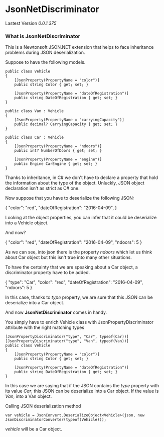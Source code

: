 # JsonNetDiscriminator

Lastest Version *0.0.1.375*

### What is JsonNetDiscriminator

This is a Newtonsoft JSON.NET extension that helps to face inheritance problems during JSON deserialization.

Suppose to have the following models.

    public class Vehicle
    {
        [JsonProperty(PropertyName = "color")]
        public string Color { get; set; }

        [JsonProperty(PropertyName = "dateOfRegistration")]
        public string DateOfRegistration { get; set; }
    }
    
    public class Van : Vehicle
    {
        [JsonProperty(PropertyName = "carryingCapacity")]
        public decimal? CarryingCapacity { get; set; }
    }
    
    public class Car : Vehicle
    {
        [JsonProperty(PropertyName = "ndoors")]
        public int? NumberOfDoors { get; set; }

        [JsonProperty(PropertyName = "engine")]
        public Engine CarEngine { get; set; }
    }
    
Thanks to inheritance, in C# we don't have to declare a property that hold the information about the type of the object. 
Unluckly, JSON object declaration isn't as strict as C# one.

Now suppose that you have to deserialize the following JSON:

{
	"color": "red",
	"dateOfRegistration": "2016-04-09",
}

Looking at the object properties, you can infer that it could be deserialize into a Vehicle object.

And now?

{
	"color": "red",
	"dateOfRegistration": "2016-04-09",
	"ndoors": 5
}

As we can see, into json there is the property *ndoors* which let us think about Car object but this isn't true into many other situations.

To have the certainty that we are speaking about a Car object, a discriminator property have to be added.

{
	"type": "Car",
	"color": "red",
	"dateOfRegistration": "2016-04-09",
	"ndoors": 5
}

In this case, thanks to *type* property, we are sure that this JSON can be deserialize into a Car object.


And now **JsonNetDiscriminator** comes in handy.

You simply have to enrich Vehicle class with JsonPropertyDiscriminator attribute with the right matching types

    [JsonPropertyDiscriminator("type", "Car", typeof(Car))]
    [JsonPropertyDiscriminator("type", "Van", typeof(Van))]
    public class Vehicle
    {
        [JsonProperty(PropertyName = "color")]
        public string Color { get; set; }

        [JsonProperty(PropertyName = "dateOfRegistration")]
        public string DateOfRegistration { get; set; }
    }
    
In this case we are saying that if the JSON contains the *type* property with its value *Car*, this JSON can be deserialize into a Car object. If the value is *Van*, into a Van object.

Calling JSON deserialization method

    var vehicle = JsonConvert.DeserializeObject<Vehicle>(json, new JsonDiscriminatorConverter(typeof(Vehicle)));
    
*vehicle* will be a Car object.